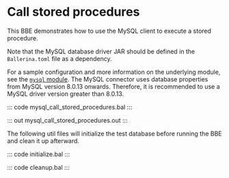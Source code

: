# Call stored procedures

This BBE demonstrates how to use the MySQL client to execute a stored
procedure. 

Note that the MySQL database driver JAR should be defined in the `Ballerina.toml` file as a dependency.

For a sample configuration and more information on the underlying module, see the [`mysql` module](https://docs.central.ballerina.io/ballerinax/mysql/latest/).
The MySQL connector uses database properties from MySQL version 8.0.13 onwards. Therefore, it is
recommended to use a MySQL driver version greater than 8.0.13.

::: code mysql_call_stored_procedures.bal :::

::: out mysql_call_stored_procedures.out :::

The following util files will initialize the test database before running the BBE and clean it up afterward.

::: code initialize.bal :::

::: code cleanup.bal :::
